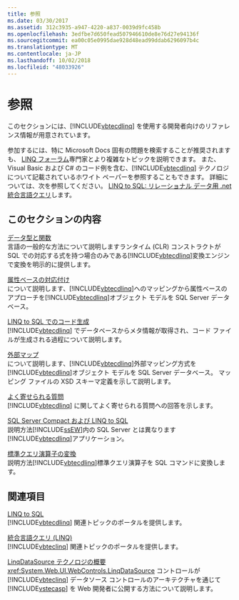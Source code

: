 ```yaml
---
title: 参照
ms.date: 03/30/2017
ms.assetid: 312c3935-a947-4220-a837-0039d9fc458b
ms.openlocfilehash: 3edfbe7d650fead507946610de8e76d27e94136f
ms.sourcegitcommit: ea00c05e0995dae928d48ead99ddab6296097b4c
ms.translationtype: MT
ms.contentlocale: ja-JP
ms.lasthandoff: 10/02/2018
ms.locfileid: "48033926"
---
```

# <a name="reference"></a>参照
このセクションには、[!INCLUDE[vbtecdlinq](../../../../../../includes/vbtecdlinq-md.md)] を使用する開発者向けのリファレンス情報が用意されています。  
  
 参加するには、特に Microsoft Docs 固有の問題を検索することが推奨されますも、 [LINQ フォーラム](https://go.microsoft.com/fwlink/?LinkId=76488)専門家とより複雑なトピックを説明できます。 また、Visual Basic および C# のコード例を含む、[!INCLUDE[vbtecdlinq](../../../../../../includes/vbtecdlinq-md.md)] テクノロジについて記載されているホワイト ペーパーを参照することもできます。 詳細については、次を参照してください。 [LINQ to SQL: リレーショナル データ用 .net 統合言語クエリ](https://go.microsoft.com/fwlink/?LinkId=93205)します。  
  
## <a name="in-this-section"></a>このセクションの内容  
 [データ型と関数](../../../../../../docs/framework/data/adonet/sql/linq/data-types-and-functions.md)  
 言語の一般的な方法について説明しますランタイム (CLR) コンストラクトが SQL での対応する式を持つ場合のみである[!INCLUDE[vbtecdlinq](../../../../../../includes/vbtecdlinq-md.md)]変換エンジンで変換を明示的に提供します。  
  
 [属性ベースの対応付け](../../../../../../docs/framework/data/adonet/sql/linq/attribute-based-mapping.md)  
 について説明します、[!INCLUDE[vbtecdlinq](../../../../../../includes/vbtecdlinq-md.md)]へのマッピングから属性ベースのアプローチを[!INCLUDE[vbtecdlinq](../../../../../../includes/vbtecdlinq-md.md)]オブジェクト モデルを SQL Server データベース。  
  
 [LINQ to SQL でのコード生成](../../../../../../docs/framework/data/adonet/sql/linq/code-generation-in-linq-to-sql.md)  
 [!INCLUDE[vbtecdlinq](../../../../../../includes/vbtecdlinq-md.md)] でデータベースからメタ情報が取得され、コード ファイルが生成される過程について説明します。  
  
 [外部マップ](../../../../../../docs/framework/data/adonet/sql/linq/external-mapping.md)  
 について説明します、[!INCLUDE[vbtecdlinq](../../../../../../includes/vbtecdlinq-md.md)]外部マッピング方式を[!INCLUDE[vbtecdlinq](../../../../../../includes/vbtecdlinq-md.md)]オブジェクト モデルを SQL Server データベース。 マッピング ファイルの XSD スキーマ定義を示して説明します。  
  
 [よく寄せられる質問](../../../../../../docs/framework/data/adonet/sql/linq/frequently-asked-questions.md)  
 [!INCLUDE[vbtecdlinq](../../../../../../includes/vbtecdlinq-md.md)] に関してよく寄せられる質問への回答を示します。  
  
 [SQL Server Compact および LINQ to SQL](../../../../../../docs/framework/data/adonet/sql/linq/sql-server-compact-and-linq-to-sql.md)  
 説明方法[!INCLUDE[ssEW](../../../../../../includes/ssew-md.md)]内の SQL Server とは異なります[!INCLUDE[vbtecdlinq](../../../../../../includes/vbtecdlinq-md.md)]アプリケーション。  
  
 [標準クエリ演算子の変換](../../../../../../docs/framework/data/adonet/sql/linq/standard-query-operator-translation.md)  
 説明方法[!INCLUDE[vbtecdlinq](../../../../../../includes/vbtecdlinq-md.md)]標準クエリ演算子を SQL コマンドに変換します。  
  
## <a name="related-sections"></a>関連項目  
 [LINQ to SQL](../../../../../../docs/framework/data/adonet/sql/linq/index.md)  
 [!INCLUDE[vbtecdlinq](../../../../../../includes/vbtecdlinq-md.md)] 関連トピックのポータルを提供します。  
  
 [統合言語クエリ (LINQ)](https://msdn.microsoft.com/library/a73c4aec-5d15-4e98-b962-1274021ea93d)  
 [!INCLUDE[vbteclinq](../../../../../../includes/vbteclinq-md.md)] 関連トピックのポータルを提供します。  
  
 [LinqDataSource テクノロジの概要](https://msdn.microsoft.com/library/104cfc3f-7385-47d3-8a51-830dfa791136)  
 <xref:System.Web.UI.WebControls.LinqDataSource> コントロールが [!INCLUDE[vbteclinq](../../../../../../includes/vbteclinq-md.md)] データソース コントロールのアーキテクチャを通じて[!INCLUDE[vstecasp](../../../../../../includes/vstecasp-md.md)] を Web 開発者に公開する方法について説明します。
